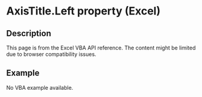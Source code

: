 # AxisTitle.Left property (Excel)

## Description
This page is from the Excel VBA API reference. The content might be limited due to browser compatibility issues.

## Example
No VBA example available.

